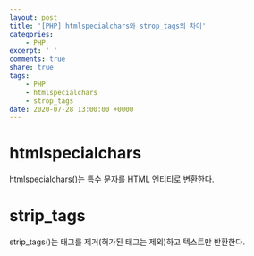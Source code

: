 ```yaml
---
layout: post
title: '[PHP] htmlspecialchars와 strop_tags의 차이'
categories:
    - PHP
excerpt: ' '
comments: true
share: true
tags:
    - PHP
    - htmlspecialchars
    - strop_tags
date: 2020-07-28 13:00:00 +0000
---
```


# htmlspecialchars

htmlspecialchars()는 특수 문자를 HTML 엔티티로 변환한다.

# strip_tags

strip_tags()는 태그를 제거(허가된 태그는 제외)하고 텍스트만 반환한다.
